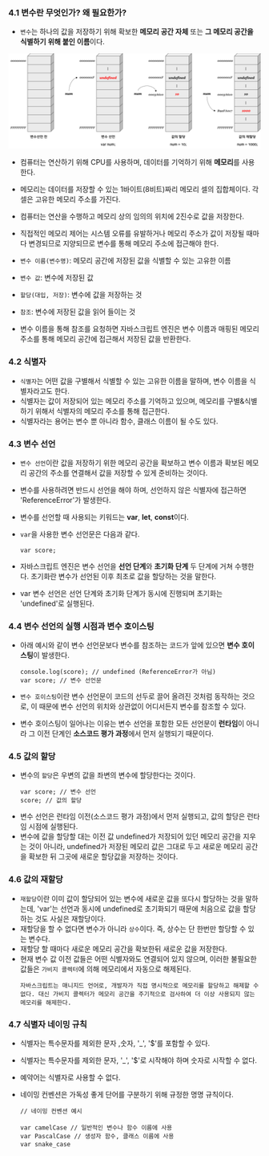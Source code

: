 ### 4.1 변수란 무엇인가? 왜 필요한가?

- `변수`는 하나의 값을 저장하기 위해 확보한 **메모리 공간 자체** 또는 **그 메모리 공간을 식별하기 위해 붙인 이름**이다.

<img src='./Jaeyeon_img1.png' alt="변수1" width="600"/>

- 컴퓨터는 연산하기 위해 CPU를 사용하며, 데이터를 기억하기 위해 **메모리**를 사용한다.
- 메모리는 데이터를 저장할 수 있는 1바이트(8비트)짜리 메모리 셀의 집합체이다. 각 셀은 고유한 메모리 주소를 가진다.
- 컴퓨터는 연산을 수행하고 메모리 상의 임의의 위치에 2진수로 값을 저장한다.
- 직접적인 메모리 제어는 시스템 오류를 유발하거나 메모리 주소가 값이 저장될 때마다 변경되므로 지양되므로 변수를 통해 메모리 주소에 접근해야 한다.

- `변수 이름(변수명)`: 메모리 공간에 저장된 값을 식별할 수 있는 고유한 이름
- `변수 값`: 변수에 저장된 값
- `할당(대입, 저장)`: 변수에 값을 저장하는 것
- `참조`: 변수에 저장된 값을 읽어 들이는 것

- 변수 이름을 통해 참조를 요청하면 자바스크립트 엔진은 변수 이름과 매핑된 메모리 주소를 통해 메모리 공간에 접근해서 저장된 값을 반환한다.

### 4.2 식별자

- `식별자`는 어떤 값을 구별해서 식별할 수 있는 고유한 이름을 말하며, 변수 이름을 식별자라고도 한다.
- 식별자는 값이 저장되어 있는 메모리 주소를 기억하고 있으며, 메모리를 구별&식별하기 위해서 식별자의 메모리 주소를 통해 접근한다.
- 식별자라는 용어는 변수 뿐 아니라 함수, 클래스 이름이 될 수도 있다.

### 4.3 변수 선언

- `변수 선언`이란 값을 저장하기 위한 메모리 공간을 확보하고 변수 이름과 확보된 메모리 공간의 주소를 연결해서 값을 저장할 수 있게 준비하는 것이다.
- 변수를 사용하려면 반드시 선언을 해야 하며, 선언하지 않은 식별자에 접근하면 'ReferenceError'가 발생한다.
- 변수를 선언할 때 사용되는 키워드는 **var**, **let**, **const**이다.
- `var`을 사용한 변수 선언문은 다음과 같다.

  ```
  var score;
  ```

- 자바스크립트 엔진은 변수 선언을 **선언 단계**와 **초기화 단계** 두 단계에 거쳐 수행한다. 초기화란 변수가 선언된 이후 최초로 값을 할당하는 것을 말한다.
- var 변수 선언은 선언 단계와 초기화 단계가 동시에 진행되며 초기화는 'undefined'로 실행된다.

### 4.4 변수 선언의 실행 시점과 변수 호이스팅

- 아래 예시와 같이 변수 선언문보다 변수를 참조하는 코드가 앞에 있으면 **변수 호이스팅**이 발생한다.

  ```
  console.log(score); // undefined (ReferenceError가 아님)
  var score; // 변수 선언문
  ```

- `변수 호이스팅`이란 변수 선언문이 코드의 선두로 끌어 올려진 것처럼 동작하는 것으로, 이 때문에 변수 선언의 위치와 상관없이 어디서든지 변수를 참조할 수 있다.
- 변수 호이스팅이 일어나는 이유는 변수 선언을 포함한 모든 선언문이 **런타임**이 아니라 그 이전 단계인 **소스코드 평가 과정**에서 먼저 실행되기 때문이다.

### 4.5 값의 할당

- 변수의 `할당`은 우변의 값을 좌변의 변수에 할당한다는 것이다.
  ```
  var score; // 변수 선언
  score; // 값의 할당
  ```
- 변수 선언은 런타임 이전(소스코드 평가 과정)에서 먼저 실행되고, 값의 할당은 런타임 시점에 실행된다.
- 변수에 값을 할당할 대는 이전 값 undefined가 저장되어 있던 메모리 공간을 지우는 것이 아니라, undefined가 저장된 메모리 값은 그대로 두고 새로운 메모리 공간을 확보한 뒤 그곳에 새로운 할당값을 저장하는 것이다.

### 4.6 값의 재할당

- `재할당`이란 이미 값이 할당되어 있는 변수에 새로운 값을 또다시 할당하는 것을 말하는데, 'var'는 선언과 동시에 undefined로 초기화되기 때문에 처음으로 값을 할당하는 것도 사실은 재할당이다.
- 재할당을 할 수 없다면 변수가 아니라 `상수`이다. 즉, 상수는 단 한번만 할당할 수 있는 변수다.
- 재할당 할 때마다 새로운 메모리 공간을 확보한뒤 새로운 값을 저장한다.
- 현재 변수 값 이전 값들은 어떤 식별자와도 연결되어 있지 않으며, 이러한 불필요한 값들은 `가비지 콜렉터`에 의해 메모리에서 자동으로 해제된다.
  ```
  자바스크립트는 매니지드 언어로, 개발자가 직접 명시적으로 메모리를 할당하고 해제할 수 없다. 대신 가비지 콜렉터가 메모리 공간을 주기적으로 검사하여 더 이상 사용되지 않는 메모리를 해제한다.
  ```

### 4.7 식별자 네이밍 규칙

- 식별자는 특수문자를 제외한 문자 ,숫자, '\_', '$'를 포함할 수 있다.
- 식별자는 특수문자를 제외한 문자, '\_', '$'로 시작해야 하며 숫자로 시작할 수 없다.
- 예약어는 식별자로 사용할 수 없다.
- 네이밍 컨벤션은 가독성 좋게 단어를 구분하기 위해 규정한 명명 규칙이다.

  ```
  // 네이밍 컨벤션 예시

  var camelCase // 일반적인 변수나 함수 이름에 사용
  var PascalCase // 생성자 함수, 클래스 이름에 사용
  var snake_case
  ```
